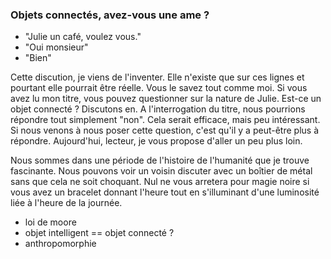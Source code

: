 ### Objets connectés, avez-vous une ame ?

 - "Julie un café, voulez vous."
 - "Oui monsieur"
 - "Bien"

Cette discution, je viens de l'inventer. Elle n'existe que sur ces lignes et pourtant elle pourrait être réelle. Vous le savez tout comme moi. Si vous avez lu mon titre, vous pouvez questionner sur la nature de Julie. Est-ce un objet connecté ? Discutons en. A l'interrogation du titre, nous pourrions répondre tout simplement "non". Cela serait efficace, mais peu intéressant. Si nous venons à nous poser cette question, c'est qu'il y a peut-être plus à répondre. Aujourd'hui, lecteur, je vous propose d'aller un peu plus loin.

Nous sommes dans une période de l'histoire de l'humanité que je trouve fascinante. Nous pouvons voir un voisin discuter avec un boîtier de métal sans que cela ne soit choquant. Nul ne vous arretera pour magie noire si vous avez un bracelet donnant l'heure tout en s'illuminant d'une luminosité liée à l'heure de la journée.



- loi de moore
- objet intelligent == objet connecté ?
- anthropomorphie




